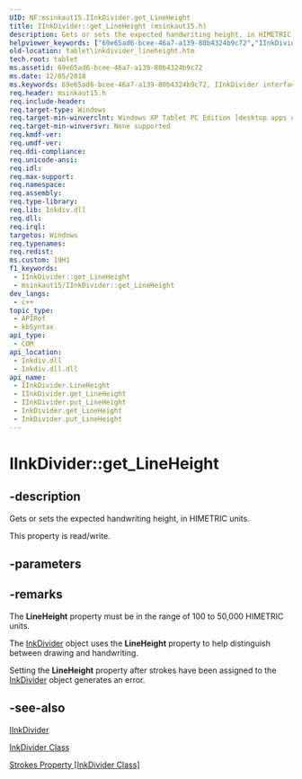 ```yaml
---
UID: NF:msinkaut15.IInkDivider.get_LineHeight
title: IInkDivider::get_LineHeight (msinkaut15.h)
description: Gets or sets the expected handwriting height, in HIMETRIC units. (Get)
helpviewer_keywords: ["69e65ad6-bcee-46a7-a139-80b4324b9c72","IInkDivider interface [Tablet PC]","LineHeight property","IInkDivider.LineHeight","IInkDivider.get_LineHeight","IInkDivider::LineHeight","IInkDivider::get_LineHeight","IInkDivider::put_LineHeight","InkDivider.get_LineHeight","InkDivider.put_LineHeight","LineHeight property [Tablet PC]","LineHeight property [Tablet PC]","IInkDivider interface","get_LineHeight","msinkaut15/IInkDivider::LineHeight","msinkaut15/IInkDivider::get_LineHeight","msinkaut15/IInkDivider::put_LineHeight","put_LineHeight","tablet.inkdivider_lineheight"]
old-location: tablet\inkdivider_lineheight.htm
tech.root: tablet
ms.assetid: 69e65ad6-bcee-46a7-a139-80b4324b9c72
ms.date: 12/05/2018
ms.keywords: 69e65ad6-bcee-46a7-a139-80b4324b9c72, IInkDivider interface [Tablet PC],LineHeight property, IInkDivider.LineHeight, IInkDivider.get_LineHeight, IInkDivider::LineHeight, IInkDivider::get_LineHeight, IInkDivider::put_LineHeight, InkDivider.get_LineHeight, InkDivider.put_LineHeight, LineHeight property [Tablet PC], LineHeight property [Tablet PC],IInkDivider interface, get_LineHeight, msinkaut15/IInkDivider::LineHeight, msinkaut15/IInkDivider::get_LineHeight, msinkaut15/IInkDivider::put_LineHeight, put_LineHeight, tablet.inkdivider_lineheight
req.header: msinkaut15.h
req.include-header: 
req.target-type: Windows
req.target-min-winverclnt: Windows XP Tablet PC Edition [desktop apps only]
req.target-min-winversvr: None supported
req.kmdf-ver: 
req.umdf-ver: 
req.ddi-compliance: 
req.unicode-ansi: 
req.idl: 
req.max-support: 
req.namespace: 
req.assembly: 
req.type-library: 
req.lib: Inkdiv.dll
req.dll: 
req.irql: 
targetos: Windows
req.typenames: 
req.redist: 
ms.custom: 19H1
f1_keywords:
 - IInkDivider::get_LineHeight
 - msinkaut15/IInkDivider::get_LineHeight
dev_langs:
 - c++
topic_type:
 - APIRef
 - kbSyntax
api_type:
 - COM
api_location:
 - Inkdiv.dll
 - Inkdiv.dll.dll
api_name:
 - IInkDivider.LineHeight
 - IInkDivider.get_LineHeight
 - IInkDivider.put_LineHeight
 - InkDivider.get_LineHeight
 - InkDivider.put_LineHeight
---
```


# IInkDivider::get_LineHeight


## -description

Gets or sets the expected handwriting height, in HIMETRIC units.



This property is read/write.

## -parameters

## -remarks

The <b>LineHeight</b> property must be in the range of 100 to 50,000 HIMETRIC units.

The <a href="/windows/desktop/tablet/inkdivider-class">InkDivider</a> object uses the <b>LineHeight</b> property to help distinguish between drawing and handwriting.

Setting the <b>LineHeight</b> property after strokes have been assigned to the <a href="/windows/desktop/tablet/inkdivider-class">InkDivider</a> object generates an error.

## -see-also

<a href="../msinkaut15/nn-msinkaut15-iinkdivider.md">IInkDivider</a>



<a href="/windows/desktop/tablet/inkdivider-class">InkDivider Class</a>



<a href="/windows/desktop/api/msinkaut15/nf-msinkaut15-iinkdivider-get_strokes">Strokes Property [InkDivider Class]</a>
